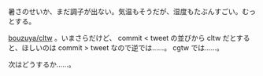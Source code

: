 暑さのせいか、まだ調子が出ない。気温もそうだが、湿度もたぶんすごい。むっとする。

[bouzuya/cltw][] 。いまさらだけど、 commit < tweet の並びから cltw だとすると、ほしいのは commit > tweet なので逆では……。 cgtw では……。

次はどうするか……。

[bouzuya/cltw]: https://github.com/bouzuya/cltw
